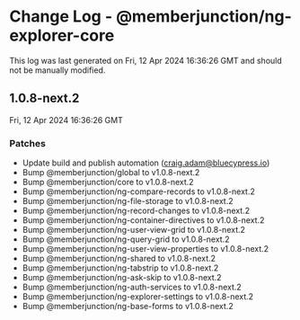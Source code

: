 # Change Log - @memberjunction/ng-explorer-core

This log was last generated on Fri, 12 Apr 2024 16:36:26 GMT and should not be manually modified.

<!-- Start content -->

## 1.0.8-next.2

Fri, 12 Apr 2024 16:36:26 GMT

### Patches

- Update build and publish automation (craig.adam@bluecypress.io)
- Bump @memberjunction/global to v1.0.8-next.2
- Bump @memberjunction/core to v1.0.8-next.2
- Bump @memberjunction/ng-compare-records to v1.0.8-next.2
- Bump @memberjunction/ng-file-storage to v1.0.8-next.2
- Bump @memberjunction/ng-record-changes to v1.0.8-next.2
- Bump @memberjunction/ng-container-directives to v1.0.8-next.2
- Bump @memberjunction/ng-user-view-grid to v1.0.8-next.2
- Bump @memberjunction/ng-query-grid to v1.0.8-next.2
- Bump @memberjunction/ng-user-view-properties to v1.0.8-next.2
- Bump @memberjunction/ng-shared to v1.0.8-next.2
- Bump @memberjunction/ng-tabstrip to v1.0.8-next.2
- Bump @memberjunction/ng-ask-skip to v1.0.8-next.2
- Bump @memberjunction/ng-auth-services to v1.0.8-next.2
- Bump @memberjunction/ng-explorer-settings to v1.0.8-next.2
- Bump @memberjunction/ng-base-forms to v1.0.8-next.2
